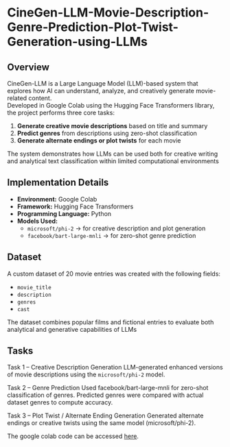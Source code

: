 # CineGen-LLM-Movie-Description-Genre-Prediction-Plot-Twist-Generation-using-LLMs

## Overview
CineGen-LLM is a Large Language Model (LLM)-based system that explores how AI can understand, analyze, and creatively generate movie-related content.  
Developed in Google Colab using the Hugging Face Transformers library, the project performs three core tasks:

1. **Generate creative movie descriptions** based on title and summary  
2. **Predict genres** from descriptions using zero-shot classification  
3. **Generate alternate endings or plot twists** for each movie  

The system demonstrates how LLMs can be used both for creative writing and analytical text classification within limited computational environments

## Implementation Details

- **Environment:** Google Colab  
- **Framework:** Hugging Face Transformers  
- **Programming Language:** Python  
- **Models Used:**
  - `microsoft/phi-2` → for creative description and plot generation  
  - `facebook/bart-large-mnli` → for zero-shot genre prediction 

## Dataset

A custom dataset of 20 movie entries was created with the following fields:
- `movie_title`
- `description`
- `genres`
- `cast`

The dataset combines popular films and fictional entries to evaluate both analytical and generative capabilities of LLMs

## Tasks

Task 1 – Creative Description Generation
LLM-generated enhanced versions of movie descriptions using the `microsoft/phi-2` model.

Task 2 – Genre Prediction
Used facebook/bart-large-mnli for zero-shot classification of genres.
Predicted genres were compared with actual dataset genres to compute accuracy.

Task 3 – Plot Twist / Alternate Ending Generation
Generated alternate endings or creative twists using the same model (microsoft/phi-2).

The google colab code can be accessed [here](https://colab.research.google.com/drive/1G6yJ325yciTm75RFFuqEOH2gayS_ES42?usp=sharing).

